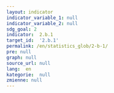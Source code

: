 ```yaml
---
layout: indicator
indicator_variable_1: null
indicator_variable_2: null
sdg_goal: 2
indicator:  2.b.1
target_id:  '2.b.1'
permalink: /en/statistics_glob/2-b-1/
pre: null
graph: null
source_url: null
lang:  en
kategorie:  null
zmienne: null
---
```

